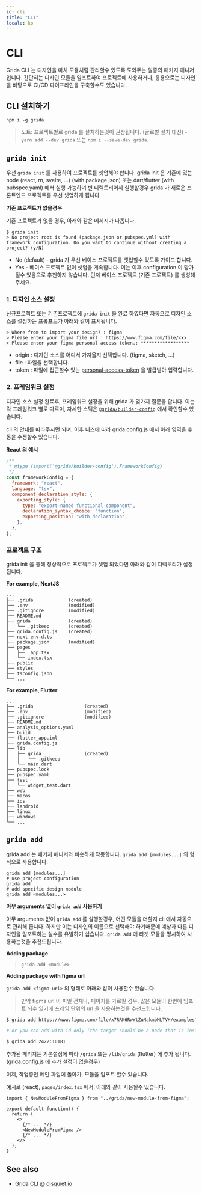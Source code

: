 ```yaml
---
id: cli
title: "CLI"
locale: ko
---
```


# CLI

<!-- ![introducing grida cli - a cli for your figma design](../../assets/supercharged-with-cli.png) -->

Grida CLI 는 디자인을 마치 모듈처럼 관리할수 있도록 도와주는 일종의 패키지 매니저 입니다. 간단히는 디자인 모듈을 임포트하여 프로젝트에 사용하거나, 응용으로는 디자인을 바탕으로 CI/CD 파이프라인을 구축할수도 있습니다.

## CLI 설치하기

```
npm i -g grida
```

> 노트: 프로젝트별로 grida 를 설치하는것이 권장됩니다. (글로벌 설치 대신) - `yarn add --dev grida` 또는 `npm i --save-dev grida`.

## `grida init`

우선 `grida init` 를 사용하여 프로젝트를 셋업해야 합니다.
grida init 은 기존에 있는 node (react, rn, svelte, ...) (with package.json) 또는 dart/flutter (with pubspec.yaml) 에서 실행 가능하며 빈 디렉토리어세 실행할경우 grida 가 새로운 프론트엔드 프로젝트를 우선 셋업하게 됩니다.

**기존 프로젝트가 없을경우**

기존 프로젝트가 없을 경우, 아래와 같은 메세지가 나옵니다.

```
$ grida init
> No project root is found (package.json or pubspec.yml) with framework configuration. Do you want to continue without creating a project? (y/N)
```

- No (default) - grida 가 우선 베이스 프로젝트를 셋업할수 있도록 가이드 합니다.
- Yes - 베이스 프로젝트 없이 셋업을 계속합니다. 이는 이후 configuration 이 망가질수 있음으로 추천하지 않습니다. 먼저 베이스 프로젝트 (기존 프로젝트) 를 생성해주세요.

### 1. 디자인 소스 설정

신규프로젝트 또는 기존프로젝트에 `grida init` 을 완료 하였다면 자동으로 디자인 소스를 설정하는 프롬프트가 아래와 같이 표시됩니다.

```
> Where from to import your design? : figma
> Please enter your figma file url : https://www.figma.com/file/xxx
> Please enter your figma personal access token.: ******************
```

- origin : 디자인 소스를 어디서 가져올지 선택합니다. (figma, sketch, ...)
- file : 파일을 선택합니다.
- token : 파일에 접근할수 있는 [personal-access-token](../../with-figma/guides/how-to-get-personal-access-token) 을 발급받아 입력합니다.

### 2. 프레임워크 설정

디자인 소스 설정 완료후, 프레임워크 설정을 위해 grida 가 몇가지 질문을 합니다.
이는 각 프레임워크 별로 다르며, 자세한 스펙은 [`@grida/builder-config`](https://github.com/gridaco/code/tree/main/packages/builder-config) 에서 확인할수 있습니다.

cli 의 안내를 따라주시면 되며, 이후 니즈에 따라 grida.config.js 에서 아래 영역을 수동을 수정할수 있습니다.

**React 의 예시**

```js
/**
 * @type {import('@grida/builder-config').FrameworkConfig}
 */
const frameworkConfig = {
  framework: "react",
  language: "tsx",
  component_declaration_style: {
    exporting_style: {
      type: "export-named-functional-component",
      declaration_syntax_choice: "function",
      exporting_position: "with-declaration",
    },
  },
};
```

### 프로젝트 구조

grida init 을 통해 정상적으로 프로젝트가 셋업 되었다면 아래와 같이 디렉토리가 설정됩니다.

**For example, NextJS**

```
...
├── .grida             (created)
├── .env               (modified)
├── .gitignore         (modified)
├── README.md
├── grida              (created)
│   └── .gitkeep       (created)
├── grida.config.js    (created)
├── next-env.d.ts
├── package.json       (modified)
├── pages
│   ├── _app.tsx
│   └── index.tsx
├── public
├── styles
├── tsconfig.json
└── ...
```

**For example, Flutter**

```
...
├── .grida                   (created)
├── .env                     (modified)
├── .gitignore               (modified)
├── README.md
├── analysis_options.yaml
├── build
├── flutter_app.iml
├── grida.config.js
├── lib
│   ├── grida                (created)
│   │   └── .gitkeep
│   └── main.dart
├── pubspec.lock
├── pubspec.yaml
├── test
│   └── widget_test.dart
├── web
├── macos
├── ios
├── landroid
├── linux
├── windows
└── ...
```

## `grida add`

grida add 는 패키지 매니저와 비슷하게 작동합니다. `grida add [modules...]` 의 형식으로 사용합니다.

```
grida add [modules...]
# use project configuration
grida add
# add specific design module
grida add <modules...>
```

**아무 arguments 없이 `grida add` 사용하기**

아무 arguments 없이 `grida add` 를 실행할경우, 어떤 모듈을 더할지 cli 에서 자동으로 관리해 줍니다. 하지만 이는 디자인의 이름으로 선택해야 하기때문에 예상과 다른 디자인을 임포트하는 실수를 유발하기 쉽습니다. `grida add` 에 타겟 모듈을 명시하여 사용하는것을 추천드립니다.

**Adding package**

> `grida add <module>`

**Adding package with figma url**

`grida add <figma-url>` 의 형태로 아래와 같이 사용할수 있습니다.

> 만약 figma url 이 파일 전채나, 페이지를 가르킬 경우, 많은 모듈이 한번에 임포트 되수 있기에 프레임 단위의 url 을 사용하는것을 추천드립니다.

```bash
$ grida add https://www.figma.com/file/x7RRK6RwWtZuNakmbMLTVH/examples?node-id=2422%3A10181

# or you can add with id only (the target should be a node that is inside the file you have in grida.config.js)

$ grida add 2422:10181
```

추가된 페키지는 기본설정에 따라 `/grida` 또는 `/lib/grida` (flutter) 에 추가 됩니다. (grida.config.js 에 추가 설정이 없을경우)

이제, 작업중인 메인 파일에 돌아가, 모듈을 임포트 할수 있습니다.

예시로 (react), `pages/index.tsx` 에서, 아래와 같이 사용될수 있습니다.

```tsx
import { NewModuleFromFigma } from "../grida/new-module-from-figma";

export default function() {
  return (
    <>
      {/* ... */}
      <NewModuleFromFigma />
      {/* ... */}
    </>
  );
}
```

## See also

- [Grida CLI @ disquiet.io](https://disquiet.io/product/figma-cli-by-grida)
